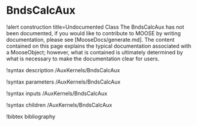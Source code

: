 <!-- MOOSE Documentation Stub: Remove this when content is added. -->

# BndsCalcAux

!alert construction title=Undocumented Class
The BndsCalcAux has not been documented, if you would like to contribute to MOOSE by
writing documentation, please see [MooseDocs/generate.md]. The content contained on this page explains
the typical documentation associated with a MooseObject; however, what is contained is ultimately
determined by what is necessary to make the documentation clear for users.

!syntax description /AuxKernels/BndsCalcAux

!syntax parameters /AuxKernels/BndsCalcAux

!syntax inputs /AuxKernels/BndsCalcAux

!syntax children /AuxKernels/BndsCalcAux

!bibtex bibliography
